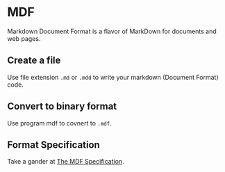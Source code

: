 # MDF
Markdown Document Format is a flavor of MarkDown for documents and web pages.

## Create a file
Use file extension `.md` or `.mdd` to write your markdown (Document Format) code.

## Convert to binary format
Use program mdf to covnert to `.mdf`.

## Format Specification
Take a gander at [The MDF Specification](MDF.md).
